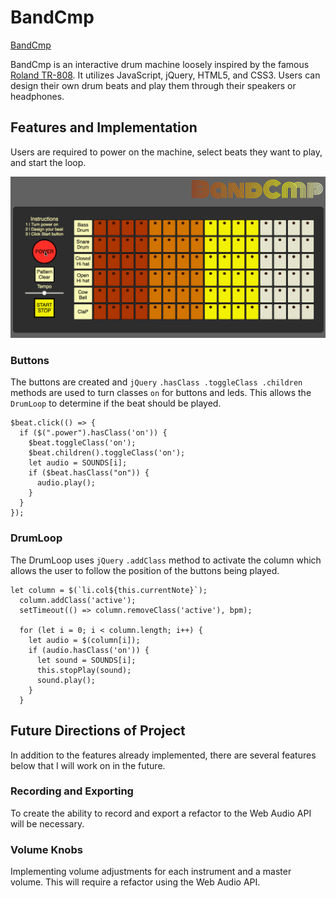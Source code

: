 # BandCmp

[BandCmp][bandcmp live]

BandCmp is an interactive drum machine loosely inspired by the famous [Roland TR-808][roland link]. It utilizes JavaScript, jQuery, HTML5, and CSS3. Users can design their own drum beats and play them through their speakers or headphones.

## Features and Implementation
Users are required to power on the machine, select beats they want to play, and start the loop.

![image](./docs/video-2.gif)

### Buttons
The buttons are created and `jQuery` `.hasClass .toggleClass .children` methods are used to turn classes `on` for buttons and leds. This allows the `DrumLoop` to determine if the beat should be played.

```        
$beat.click(() => {
  if ($(".power").hasClass('on')) {
    $beat.toggleClass('on');
    $beat.children().toggleClass('on');
    let audio = SOUNDS[i];
    if ($beat.hasClass("on")) {
      audio.play();
    }
  }
});
```

### DrumLoop

The DrumLoop uses `jQuery` `.addClass` method to activate the column which allows the user to follow the position of the buttons being played.

```
let column = $(`li.col${this.currentNote}`);
  column.addClass('active');
  setTimeout(() => column.removeClass('active'), bpm);

  for (let i = 0; i < column.length; i++) {
    let audio = $(column[i]);
    if (audio.hasClass('on')) {
      let sound = SOUNDS[i];
      this.stopPlay(sound);
      sound.play();
    }
  }
```

## Future Directions of Project
In addition to the features already implemented, there are several features below that I will work on in the future.

### Recording and Exporting
To create the ability to record and export a refactor to the Web Audio API will be necessary.

### Volume Knobs
Implementing volume adjustments for each instrument and a master volume. This will require a refactor using the Web Audio API.








[bandcmp live]: https://ccomings.github.io/bandcmp/
[roland link]: https://en.wikipedia.org/wiki/Roland_TR-808
